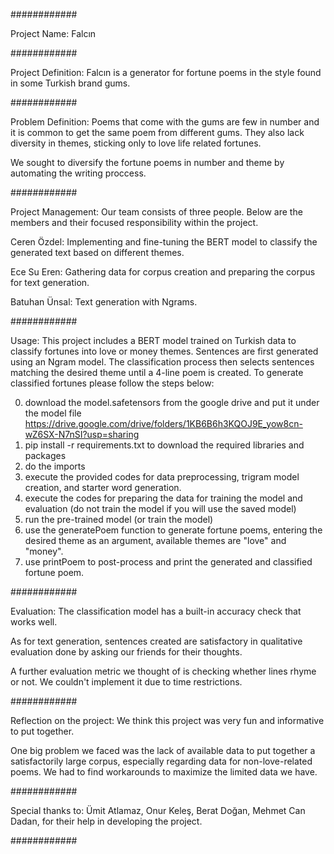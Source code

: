 ############

Project Name: Falcın

############

Project Definition: Falcın is a generator for fortune poems 
in the style found in some Turkish brand gums.

############

Problem Definition: Poems that come with the gums are few in
number and it is common to get the same poem from different gums.
They also lack diversity in themes, sticking only to love life
related fortunes.

We sought to diversify the fortune poems in number and theme by
automating the writing proccess.

############

Project Management: Our team consists of three people. Below are
the members and their focused responsibility within the project.

Ceren Özdel: Implementing and fine-tuning the BERT model to classify 
the generated text based on different themes.

Ece Su Eren: Gathering data for corpus creation and preparing the corpus
for text generation.

Batuhan Ünsal: Text generation with Ngrams.

############

Usage: This project includes a BERT model trained on Turkish data to classify 
fortunes into love or money themes. Sentences are first generated using an
Ngram model. The classification process then selects sentences matching the
desired theme until a 4-line poem is created. To generate classified 
fortunes please follow the steps below:

0. download the model.safetensors from the google drive and put it under the model file
https://drive.google.com/drive/folders/1KB6B6h3KQOJ9E_yow8cn-wZ6SX-N7nSI?usp=sharing
2. pip install -r requirements.txt to download the required libraries and packages
3. do the imports
4. execute the provided codes for data preprocessing, trigram model creation, and starter
word generation.
5. execute the codes for preparing the data for training the model and evaluation 
(do not train the model if you will use the saved model)
6. run the pre-trained model (or train the model)
7. use the generatePoem function to generate fortune poems, entering the desired theme 
as an argument, available themes are "love" and "money".
8. use printPoem to post-process and print the generated and classified fortune poem.

############

Evaluation: The classification model has a built-in accuracy check
that works well. 

As for text generation, sentences created are
satisfactory in qualitative evaluation done by asking our friends
for their thoughts.

A further evaluation metric we thought of is checking whether 
lines rhyme or not. We couldn't implement it due to time restrictions.

############

Reflection on the project: We think this project was very fun and
informative to put together. 

One big problem we faced was the lack of available data to put together 
a satisfactorily large corpus, especially regarding data for non-love-related poems.
We had to find workarounds to maximize the limited data we have.

############

Special thanks to: Ümit Atlamaz, Onur Keleş, Berat Doğan, Mehmet Can Dadan,
for their help in developing the project.

############
